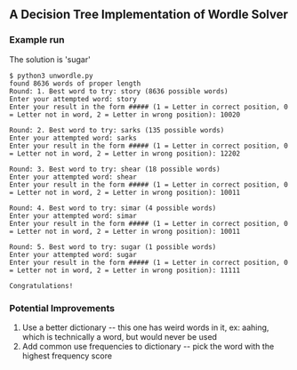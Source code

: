 ## A Decision Tree Implementation of Wordle Solver

### Example run

The solution is 'sugar'

```
$ python3 unwordle.py
found 8636 words of proper length
Round: 1. Best word to try: story (8636 possible words)
Enter your attempted word: story
Enter your result in the form ##### (1 = Letter in correct position, 0 = Letter not in word, 2 = Letter in wrong position): 10020

Round: 2. Best word to try: sarks (135 possible words)
Enter your attempted word: sarks
Enter your result in the form ##### (1 = Letter in correct position, 0 = Letter not in word, 2 = Letter in wrong position): 12202

Round: 3. Best word to try: shear (18 possible words)
Enter your attempted word: shear
Enter your result in the form ##### (1 = Letter in correct position, 0 = Letter not in word, 2 = Letter in wrong position): 10011

Round: 4. Best word to try: simar (4 possible words)
Enter your attempted word: simar
Enter your result in the form ##### (1 = Letter in correct position, 0 = Letter not in word, 2 = Letter in wrong position): 10011

Round: 5. Best word to try: sugar (1 possible words)
Enter your attempted word: sugar
Enter your result in the form ##### (1 = Letter in correct position, 0 = Letter not in word, 2 = Letter in wrong position): 11111

Congratulations!
```

### Potential Improvements

1. Use a better dictionary -- this one has weird words in it, ex: aahing, which is technically a word, but would never be used
2. Add common use frequencies to dictionary -- pick the word with the highest frequency score